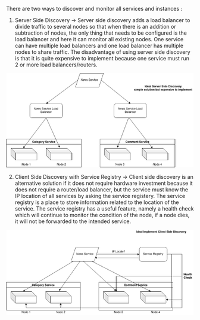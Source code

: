 There are two ways to discover and monitor all services and instances :

1. Server Side Discovery -> Server side discovery adds a load balancer to divide traffic to several nodes so that when there is an addition or subtraction of nodes, the only thing that needs to be configured is the load balancer and here it can monitor all existing nodes.
One service can have multiple load balancers and one load balancer has multiple nodes to share traffic. The disadvantage of using server side discovery is that it is quite expensive to implement because one service must run 2 or more load balancers/routers.

![1](https://github.com/asepboy/test-sre-kumparan/blob/main/test06/test06-a.png)


2. Client Side Discovery with Service Registry -> Client side discovery is an alternative solution if it does not require hardware investment because it does not require a router/load balancer, but the service must know the IP location of all services by asking the service registery. The service registry is a place to store information related to the location of the service. The service registry has a useful feature, namely a health check which will continue to monitor the condition of the node, if a node dies, it will not be forwarded to the intended service.

![2](https://github.com/asepboy/test-sre-kumparan/blob/main/test06/test06-b.png)
